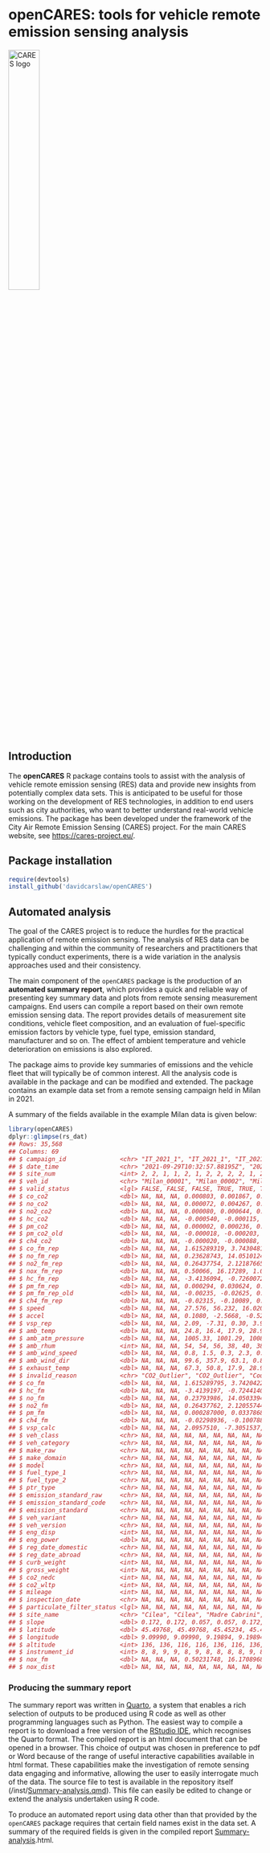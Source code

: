
<!-- Edit the README.Rmd only!!! The README.md is generated automatically from README.Rmd. -->

# openCARES: tools for vehicle remote emission sensing analysis

<img src="inst/CARES_logo.jpeg" alt="CARES logo" class="center" width="35%"/>

## Introduction

The **openCARES** R package contains tools to assist with the analysis
of vehicle remote emission sensing (RES) data and provide new insights
from potentially complex data sets. This is anticipated to be useful for
those working on the development of RES technologies, in addition to end
users such as city authorities, who want to better understand real-world
vehicle emissions. The package has been developed under the framework of
the City Air Remote Emission Sensing (CARES) project. For the main CARES
website, see <https://cares-project.eu/>.

## Package installation

``` r
require(devtools)
install_github('davidcarslaw/openCARES')
```

## Automated analysis

The goal of the CARES project is to reduce the hurdles for the practical
application of remote emission sensing. The analysis of RES data can be
challenging and within the community of researchers and practitioners
that typically conduct experiments, there is a wide variation in the
analysis approaches used and their consistency.

The main component of the `openCARES` package is the production of an
**automated summary report**, which provides a quick and reliable way of
presenting key summary data and plots from remote sensing measurement
campaigns. End users can compile a report based on their own remote
emission sensing data. The report provides details of measurement site
conditions, vehicle fleet composition, and an evaluation of
fuel-specific emission factors by vehicle type, fuel type, emission
standard, manufacturer and so on. The effect of ambient temperature and
vehicle deterioration on emissions is also explored.

The package aims to provide key summaries of emissions and the vehicle
fleet that will typically be of common interest. All the analysis code
is available in the package and can be modified and extended. The
package contains an example data set from a remote sensing campaign held
in Milan in 2021.

A summary of the fields available in the example Milan data is given
below:

``` r
library(openCARES)
dplyr::glimpse(rs_dat)
## Rows: 35,568
## Columns: 69
## $ campaign_id               <chr> "IT_2021_1", "IT_2021_1", "IT_2021_1", "IT_2…
## $ date_time                 <chr> "2021-09-29T10:32:57.88195Z", "2021-10-02T09…
## $ site_num                  <int> 2, 2, 1, 1, 2, 1, 2, 2, 2, 2, 1, 2, 2, 2, 1,…
## $ veh_id                    <chr> "Milan_00001", "Milan_00002", "Milan_00003",…
## $ valid_status              <lgl> FALSE, FALSE, FALSE, TRUE, TRUE, TRUE, TRUE,…
## $ co_co2                    <dbl> NA, NA, NA, 0.000803, 0.001867, 0.001797, -0…
## $ no_co2                    <dbl> NA, NA, NA, 0.000072, 0.004267, 0.000246, 0.…
## $ no2_co2                   <dbl> NA, NA, NA, 0.000080, 0.000644, 0.000064, 0.…
## $ hc_co2                    <dbl> NA, NA, NA, -0.000540, -0.000115, -0.000235,…
## $ pm_co2                    <dbl> NA, NA, NA, 0.000002, 0.000236, 0.000003, 0.…
## $ pm_co2_old                <dbl> NA, NA, NA, -0.000018, -0.000203, 0.000110, …
## $ ch4_co2                   <dbl> NA, NA, NA, -0.000020, -0.000088, 0.000267, …
## $ co_fm_rep                 <dbl> NA, NA, NA, 1.615289319, 3.743048139, 3.6045…
## $ no_fm_rep                 <dbl> NA, NA, NA, 0.23628743, 14.05101246, 0.81198…
## $ no2_fm_rep                <dbl> NA, NA, NA, 0.26437754, 2.12187665, 0.210905…
## $ nox_fm_rep                <dbl> NA, NA, NA, 0.50066, 16.17289, 1.02289, 2.62…
## $ hc_fm_rep                 <dbl> NA, NA, NA, -3.4136094, -0.7260072, -1.48423…
## $ pm_fm_rep                 <dbl> NA, NA, NA, 0.000294, 0.030624, 0.000403, 0.…
## $ pm_fm_rep_old             <dbl> NA, NA, NA, -0.00235, -0.02625, 0.01428, 0.0…
## $ ch4_fm_rep                <dbl> NA, NA, NA, -0.02315, -0.10089, 0.30523, -0.…
## $ speed                     <dbl> NA, NA, NA, 27.576, 56.232, 16.020, 47.844, …
## $ accel                     <dbl> NA, NA, NA, 0.1080, -2.5668, -0.5256, 0.0000…
## $ vsp_rep                   <dbl> NA, NA, NA, 2.09, -7.31, 0.30, 3.93, 4.76, 3…
## $ amb_temp                  <dbl> NA, NA, NA, 24.8, 16.4, 17.9, 28.9, 27.4, 22…
## $ amb_atm_pressure          <dbl> NA, NA, NA, 1005.33, 1001.29, 1008.37, 1002.…
## $ amb_rhum                  <int> NA, NA, NA, 54, 54, 56, 38, 40, 38, 49, 40, …
## $ amb_wind_speed            <dbl> NA, NA, NA, 0.8, 1.5, 0.3, 2.3, 0.7, 1.5, 2.…
## $ amb_wind_dir              <dbl> NA, NA, NA, 99.6, 357.9, 63.1, 0.8, 352.4, 5…
## $ exhaust_temp              <dbl> NA, NA, NA, 67.3, 50.8, 17.9, 28.9, 63.1, 70…
## $ invalid_reason            <chr> "CO2_Outlier", "CO2_Outlier", "Count_Outlier…
## $ co_fm                     <dbl> NA, NA, NA, 1.615289795, 3.742042283, 3.6045…
## $ hc_fm                     <dbl> NA, NA, NA, -3.4139197, -0.7244140, -1.48149…
## $ no_fm                     <dbl> NA, NA, NA, 0.23793986, 14.05033942, 0.81066…
## $ no2_fm                    <dbl> NA, NA, NA, 0.26437762, 2.12055744, 0.210905…
## $ pm_fm                     <dbl> NA, NA, NA, 0.000287000, 0.033786899, 0.0004…
## $ ch4_fm                    <dbl> NA, NA, NA, -0.02298936, -0.10078804, 0.3060…
## $ vsp_calc                  <dbl> NA, NA, NA, 2.0957510, -7.3051537, 0.3033980…
## $ veh_class                 <chr> NA, NA, NA, NA, NA, NA, NA, NA, NA, NA, NA, …
## $ veh_category              <chr> NA, NA, NA, NA, NA, NA, NA, NA, NA, NA, NA, …
## $ make_raw                  <chr> NA, NA, NA, NA, NA, NA, NA, NA, NA, NA, NA, …
## $ make_domain               <chr> NA, NA, NA, NA, NA, NA, NA, NA, NA, NA, NA, …
## $ model                     <chr> NA, NA, NA, NA, NA, NA, NA, NA, NA, NA, NA, …
## $ fuel_type_1               <chr> NA, NA, NA, NA, NA, NA, NA, NA, NA, NA, NA, …
## $ fuel_type_2               <chr> NA, NA, NA, NA, NA, NA, NA, NA, NA, NA, NA, …
## $ ptr_type                  <chr> NA, NA, NA, NA, NA, NA, NA, NA, NA, NA, NA, …
## $ emission_standard_raw     <chr> NA, NA, NA, NA, NA, NA, NA, NA, NA, NA, NA, …
## $ emission_standard_code    <chr> NA, NA, NA, NA, NA, NA, NA, NA, NA, NA, NA, …
## $ emission_standard         <chr> NA, NA, NA, NA, NA, NA, NA, NA, NA, NA, NA, …
## $ veh_variant               <chr> NA, NA, NA, NA, NA, NA, NA, NA, NA, NA, NA, …
## $ veh_version               <chr> NA, NA, NA, NA, NA, NA, NA, NA, NA, NA, NA, …
## $ eng_disp                  <int> NA, NA, NA, NA, NA, NA, NA, NA, NA, NA, NA, …
## $ eng_power                 <dbl> NA, NA, NA, NA, NA, NA, NA, NA, NA, NA, NA, …
## $ reg_date_domestic         <chr> NA, NA, NA, NA, NA, NA, NA, NA, NA, NA, NA, …
## $ reg_date_abroad           <chr> NA, NA, NA, NA, NA, NA, NA, NA, NA, NA, NA, …
## $ curb_weight               <int> NA, NA, NA, NA, NA, NA, NA, NA, NA, NA, NA, …
## $ gross_weight              <int> NA, NA, NA, NA, NA, NA, NA, NA, NA, NA, NA, …
## $ co2_nedc                  <int> NA, NA, NA, NA, NA, NA, NA, NA, NA, NA, NA, …
## $ co2_wltp                  <int> NA, NA, NA, NA, NA, NA, NA, NA, NA, NA, NA, …
## $ mileage                   <int> NA, NA, NA, NA, NA, NA, NA, NA, NA, NA, NA, …
## $ inspection_date           <chr> NA, NA, NA, NA, NA, NA, NA, NA, NA, NA, NA, …
## $ particulate_filter_status <lgl> NA, NA, NA, NA, NA, NA, NA, NA, NA, NA, NA, …
## $ site_name                 <chr> "Cilea", "Cilea", "Madre Cabrini", "Madre Ca…
## $ slope                     <dbl> 0.172, 0.172, 0.057, 0.057, 0.172, 0.057, 0.…
## $ latitude                  <dbl> 45.49768, 45.49768, 45.45234, 45.45234, 45.4…
## $ longitude                 <dbl> 9.09990, 9.09990, 9.19894, 9.19894, 9.09990,…
## $ altitude                  <int> 136, 136, 116, 116, 136, 116, 136, 136, 136,…
## $ instrument_id             <int> 8, 8, 9, 9, 8, 9, 8, 8, 8, 8, 9, 8, 8, 8, 9,…
## $ nox_fm                    <dbl> NA, NA, NA, 0.50231748, 16.17089685, 1.02157…
## $ nox_dist                  <dbl> NA, NA, NA, NA, NA, NA, NA, NA, NA, NA, NA, …
```

### Producing the summary report

The summary report was written in [Quarto](https://quarto.org), a system
that enables a rich selection of outputs to be produced using R code as
well as other programming languages such as Python. The easiest way to
compile a report is to download a free version of the [RStudio
IDE](https://posit.co/products/open-source/rstudio/), which recognises
the Quarto format. The compiled report is an html document that can be
opened in a browser. This choice of output was chosen in preference to
pdf or Word because of the range of useful interactive capabilities
available in html format. These capabilities make the investigation of
remote sensing data engaging and informative, allowing the user to
easily interrogate much of the data. The source file to test is
available in the repository itself
(/inst/[Summary-analysis.qmd](https://github.com/davidcarslaw/openCARES/blob/master/inst/Summary-analysis.qmd "Summary-analysis.qmd")).
This file can easily be edited to change or extend the analysis
undertaken using R code.

To produce an automated report using data other than that provided by
the `openCARES` package requires that certain field names exist in the
data set. A summary of the required fields is given in the compiled
report
[Summary-analysis](https://github.com/davidcarslaw/openCARES/blob/master/inst/Summary-analysis.qmd "Summary-analysis.qmd").html.
